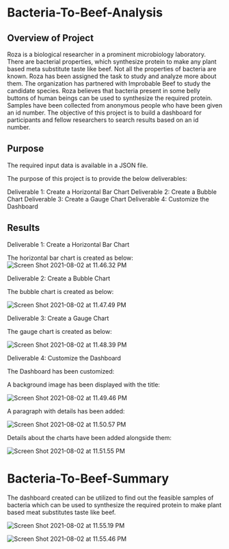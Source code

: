 #   Bacteria-To-Beef-Analysis

## Overview of Project
Roza is a biological researcher in a prominent microbiology laboratory. There are bacterial properties, which synthesize protein to make any plant based meta substitute taste like beef. Not all the properties of bacteria are known. Roza has been assigned the task to study and analyze more about them. The organization has partnered with Improbable Beef to study the candidate species. Roza believes that bacteria present in some belly buttons of human beings can be used to synthesize the required protein. Samples have been collected from anonymous people who have been given an id number. The objective of this project is to build a dashboard for participants and fellow researchers to search results based on an id number.


## Purpose

The required input data is available in a JSON file.

The purpose of this project is to provide the below deliverables:

Deliverable 1: Create a Horizontal Bar Chart
Deliverable 2: Create a Bubble Chart
Deliverable 3: Create a Gauge Chart
Deliverable 4: Customize the Dashboard

## Results

Deliverable 1: Create a Horizontal Bar Chart

The horizontal bar chart is created as below:
![Screen Shot 2021-08-02 at 11.46.32 PM](https://i.imgur.com/k7QPhLe.png)


Deliverable 2: Create a Bubble Chart

The bubble chart is created as below:

![Screen Shot 2021-08-02 at 11.47.49 PM](https://i.imgur.com/U732VcF.png)

Deliverable 3: Create a Gauge Chart

The gauge chart is created as below:

![Screen Shot 2021-08-02 at 11.48.39 PM](https://i.imgur.com/tQFLS7T.png)

Deliverable 4: Customize the Dashboard

The Dashboard has been customized:

A background image has been displayed with the title:

![Screen Shot 2021-08-02 at 11.49.46 PM](https://i.imgur.com/QqnwVBE.png)

A paragraph with details has been added:

![Screen Shot 2021-08-02 at 11.50.57 PM](https://i.imgur.com/xiR7s3r.png)

Details about the charts have been added alongside them:

![Screen Shot 2021-08-02 at 11.51.55 PM](https://i.imgur.com/PZCSxJO.png)


# Bacteria-To-Beef-Summary

The dashboard created can be utilized to find out the feasible samples of bacteria which can be used to synthesize the required protein to make plant based meat substitutes taste like beef. 

![Screen Shot 2021-08-02 at 11.55.19 PM](https://i.imgur.com/zXrLhjE.png)


![Screen Shot 2021-08-02 at 11.55.46 PM](https://i.imgur.com/hYOKMTV.png)

